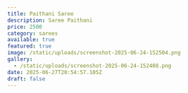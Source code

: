 ```yaml
---
title: Paithani Saree
description: Saree Paithani
price: 2500
category: sarees
available: true
featured: true
image: /static/uploads/screenshot-2025-06-24-152504.png
gallery:
  - /static/uploads/screenshot-2025-06-24-152408.png
date: 2025-06-27T20:54:57.105Z
draft: false
---
```

